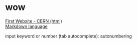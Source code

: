 # wow
[First Website - CERN (html)](http://info.cern.ch/)  
[Markdown language](https://en.wikipedia.org/wiki/Markdown)

input keyword or number (tab autocomplete):
autonumbering



